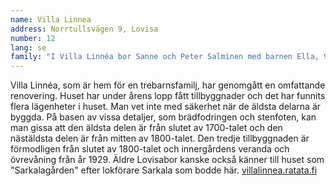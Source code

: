 ```yaml
---
name: Villa Linnea
address: Norrtullsvägen 9, Lovisa
number: 12
lang: se
family: "I Villa Linnéa bor Sanne och Peter Salminen med barnen Ella, 9 år, Melvin, 6 år och Vera, 3 år. Både Sanne och Peter är lärare. Efter de två första mest intensiva renoveringsåren renoverar vi i första hand då vi har mera tid under sommaren. Under vardagarna hinner vi inte med så mycket annat än jobb och fritidsintressen. Peter har triathlon som hobby, Sanne spelar korgboll och sjunger i kör och barnen sysslar med allt från brottning till ritt och scouting.\nMera om vår renovering på svenska i bloggen: <a href=\"http://villalinnea.ratata.fi\">villalinnea.ratata.fi</a>"
---
```

Villa Linnéa, som är hem för en trebarnsfamilj, har genomgått en omfattande renovering. Huset har under årens lopp fått tillbyggnader och det har funnits flera lägenheter i huset. Man vet inte med säkerhet när de äldsta delarna är byggda. På basen av vissa detaljer, som brädfodringen och stenfoten, kan man gissa att den äldsta delen är från slutet av 1700-talet och den nästäldsta delen är från mitten av 1800-talet. Den tredje tillbyggnaden är förmodligen från slutet av 1800-talet och innergårdens veranda och övrevåning från år 1929. Äldre Lovisabor kanske också känner till huset som "Sarkalagården" efter lokförare Sarkala som bodde här. [villalinnea.ratata.fi](http://villalinnea.ratata.fi)
